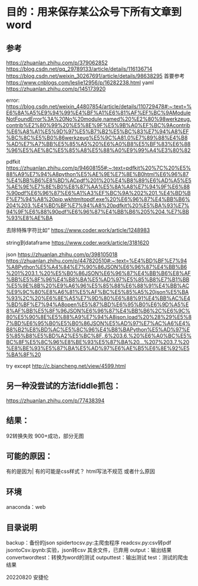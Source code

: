 # 目的：用来保存某公众号下所有文章到word



## 参考
https://zhuanlan.zhihu.com/p/379062852
https://blog.csdn.net/qq_29789133/article/details/116136714
https://blog.csdn.net/weixin_30267691/article/details/98638295
首要参考
https://www.cnblogs.com/leslie12956/p/16282238.html
yaml
https://zhuanlan.zhihu.com/p/145173920



error:
https://blog.csdn.net/weixin_44807854/article/details/110729478#:~:text=%E6%8A%A5%E9%94%99%E4%BF%A1%E6%81%AF%EF%BC%9AModuleNotFoundError%3A%20No%20module,named%20%E2%80%98werkzeug.contrib%E2%80%99%20%E5%8E%9F%E5%9B%A0%EF%BC%9Acontrib%E6%A8%A1%E5%9D%97%E5%B7%B2%E5%BC%83%E7%94%A8%EF%BC%8C%E5%B0%86werkzeug%E5%9C%A81.0%E7%89%88%E4%B8%AD%E7%A7%BB%E5%85%A5%20%E6%A0%B8%E5%BF%83%E6%88%96%E5%AE%8C%E5%85%A8%E5%88%A0%E9%99%A4%E3%80%82


pdfkit
https://zhuanlan.zhihu.com/p/94608155#:~:text=pdfkit%20%7C%20%E5%88%A9%E7%94%A8python%E5%AE%9E%E7%8E%B0html%E6%96%87%E4%BB%B6%E8%BD%ACpdf%201%20%E4%B8%89%E6%AD%A5%E5%AE%9E%E7%8E%B0%E8%87%AA%E5%8A%A8%E7%94%9F%E6%88%90pdf%E6%96%87%E6%A1%A3%EF%BC%9A%202%201.%E4%BD%BF%E7%94%A8%20pip,wkhtmltopdf.exe%20%E6%96%87%E4%BB%B6%204%203.%E4%BD%BF%E7%94%A8%20pdfkit%20%E5%BA%93%E7%94%9F%E6%88%90pdf%E6%96%87%E4%BB%B6%205%204.%E7%BB%93%E8%AE%BA

去除特殊字符比如“
https://www.coder.work/article/1248983

string到dataframe
https://www.coder.work/article/3181620


json
https://zhuanlan.zhihu.com/p/398105018
https://zhuanlan.zhihu.com/p/447820510#:~:text=%E4%BD%BF%E7%94%A8Python%E5%A4%84%E7%90%86JSON%E6%96%87%E4%BB%B6%201%203.1.%20%E5%B0%86JSON%E6%96%87%E4%BB%B6%E8%AF%BB%E5%8F%96%E4%B8%BA%E5%AD%97%E5%85%B8%E7%B1%BB%E5%9E%8B%20%E9%A6%96%E5%85%88%E6%88%91%E4%BB%AC%E9%9C%80%E8%A6%81%E5%AF%BC%E5%85%A5%20json%E5%BA%93%2C%20%E6%8E%A5%E7%9D%80%E6%88%91%E4%BB%AC%E4%BD%BF%E7%94%A8open%E5%87%BD%E6%95%B0%E6%9D%A5%E8%AF%BB%E5%8F%96JSON%E6%96%87%E4%BB%B6%2C%E6%9C%80%E5%90%8E%E5%88%A9%E7%94%A8json.load%20%28%29%E5%87%BD%E6%95%B0%E5%B0%86JSON%E5%AD%97%E7%AC%A6%E4%B8%B2%E8%BD%AC%E5%8C%96%E4%B8%BAPython%E5%AD%97%E5%85%B8%E5%BD%A2%E5%BC%8F.,6%203.6.%20%E6%A0%BC%E5%BC%8F%E5%8C%96%E8%BE%93%E5%87%BA%20...%207%203.7.%20%E8%BE%93%E5%87%BA%E5%AD%97%E6%AE%B5%E6%8E%92%E5%BA%8F%20

try except
http://c.biancheng.net/view/4599.html

## 另一种没尝试的方法fiddle抓包：
https://zhuanlan.zhihu.com/p/77438394
## 结果：
92转换失败
900+成功，部分无图
## 可能的原因：
有的是因为|
有的可能是css样式？
html写法不规范
或者什么原因
## 环境 
anaconda：web
## 目录说明
backup：备份的json
spidertocsv.py:主爬虫程序
readcsv.py:csv转pdf
jsontoCsv.ipynb:实验，json转csv
其余文件，已弃用
output：输出结果
convertwordtest：转换为word的测试
outputtest：输出测试
test：测试的爬虫结果

20220820 安捷伦
